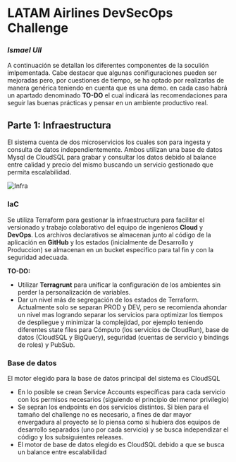 # LATAM Airlines DevSecOps Challenge
### _Ismael Ull_
A continuación se detallan los diferentes componentes de la soculión imlpementada. Cabe destacar que algunas conifiguraciones pueden ser mejoradas pero, por cuestiones de tiempo, se ha optado por realizarlas de manera genérica teniendo en cuenta que es una demo. en cada caso habrá un apartado denominado **TO-DO** el cual indicará las recomendaciones para seguir las buenas prácticas y pensar en un ambiente productivo real.

## Parte 1: Infraestructura

El sistema cuenta de dos microservicios los cuales son para ingesta y consulta de datos independientemente. Ambos utilizan una base de datos Mysql de CloudSQL para grabar y consultar los datos debido al balance entre calidad y precio del mismo buscando un servicio gestionado que permita escalabilidad.

![Infra](assets/infra.jpg)

### IaC

Se utiliza Terraform para gestionar la infraestructura para facilitar el versionado y trabajo colaborativo del equipo de ingenieros **Cloud** y **DevOps**. Los archivos declarativos se almacenan junto al código de la aplicación en **GitHub** y los estados (inicialmente de Desarrollo y Produccion) se almacenan en un bucket especìfico para tal fin y con la seguridad adecuada.

**TO-DO:**
- Utilizar **Terragrunt** para unificar la configuración de los ambientes sin perder la personalización de variables.
- Dar un nivel más de segregación de los estados de Terraform. Actualmente solo se separan PROD y DEV, pero se recomienda ahondar un nivel mas logrando separar los servicios para optimizar los tiempos de despliegue y minimizar la complejidad, por ejemplo teniendo diferentes state files para Cómputo (los servicios de CloudRun), base de datos (CloudSQL y BigQuery), seguridad (cuentas de servicio y bindings de roles) y PubSub.

### Base de datos
El motor elegido para la base de datos principal del sistema es CloudSQL
- En lo posible se crean Service Accounts específicas para cada servicio con los permisos necesarios (siguiendo el principio del menor privilegio)
- Se sepran los endpoints en dos servicios distintos. Si bien para el tamaño del challenge no es necesario, a fines de dar mayor envergadura al proyecto se lo piensa como si hubiera dos equipos de desarrollo separados (uno por cada servicio) y se busca independizar el código y los subsiguientes releases.
- El motor de base de datos elegido es CloudSQL debido a que se busca un balance entre escalabilidad 
